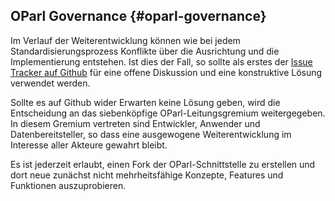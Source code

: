 ## OParl Governance {#oparl-governance}

Im Verlauf der Weiterentwicklung können wie bei jedem Standardisierungsprozess
Konflikte über die Ausrichtung und die Implementierung entstehen. Ist dies der Fall,
so sollte als erstes der [Issue Tracker auf Github](https://github.com/OParl/spec/issues/)
für eine offene Diskussion und eine konstruktive Lösung verwendet werden.

Sollte es auf Github wider Erwarten keine Lösung geben, wird die Entscheidung an das
siebenköpfige OParl-Leitungsgremium weitergegeben. In diesem Gremium vertreten sind
Entwickler, Anwender und Datenbereitsteller, so dass eine ausgewogene Weiterentwicklung im
Interesse aller Akteure gewahrt bleibt.

Es ist jederzeit erlaubt, einen Fork der OParl-Schnittstelle zu erstellen und dort neue zunächst
nicht mehrheitsfähige Konzepte, Features und Funktionen auszuprobieren.
